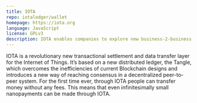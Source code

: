 ```yaml
---
title: IOTA
repo: iotaledger/wallet
homepage: https://iota.org
language: JavaScript
license: GPLv3
description: IOTA enables companies to explore new business-2-business models by making every technological resource a potential service to be traded on an open market in real time, with no fees.
---
```


IOTA is a revolutionary new transactional settlement and data transfer layer for the Internet of Things. It’s based on a new distributed ledger, the Tangle, which overcomes the inefficiencies of current Blockchain designs and introduces a new way of reaching consensus in a decentralized peer-to-peer system. For the first time ever, through IOTA people can transfer money without any fees. This means that even infinitesimally small nanopayments can be made through IOTA.
